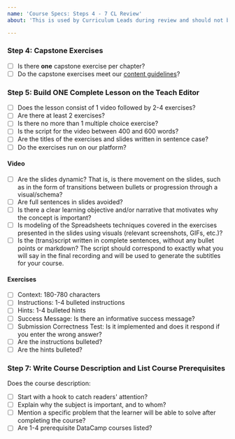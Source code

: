 ```yaml
---
name: 'Course Specs: Steps 4 - 7 CL Review'
about: 'This is used by Curriculum Leads during review and should not be used by instructors. Make sure to check README_rubric.md in the repo to compare your work against before sending to CL.'

---
```


### Step 4: Capstone Exercises

- [ ] Is there **one** capstone exercise per chapter?
- [ ] Do the capstone exercises meet our [content guidelines](https://instructor-support.datacamp.com/courses/spreadsheets/spreadsheets-content-guidelines)?

### Step 5: Build ONE Complete Lesson on the Teach Editor


- [ ] Does the lesson consist of 1 video followed by 2-4 exercises?
- [ ] Are there at least 2 exercises?
- [ ] Is there no more than 1 multiple choice exercise?
- [ ] Is the script for the video between 400 and 600 words?
- [ ] Are the titles of the exercises and slides written in sentence case?
- [ ] Do the exercises run on our platform?

#### Video

- [ ] Are the slides dynamic? That is, is there movement on the slides, such as in the form of transitions between bullets or progression through a visual/schema?
- [ ] Are full sentences in slides avoided?
- [ ] Is there a clear learning objective and/or narrative that motivates why the concept is important?
- [ ] Is modeling of the Spreadsheets techniques covered in the exercises presented in the slides using visuals (relevant screenshots, GIFs, etc.)?
- [ ] Is the (trans)script written in complete sentences, without any bullet points or markdown? The script should correspond to exactly what you will say in the final recording and will be used to generate the subtitles for your course.

#### Exercises

- [ ] Context: 180-780 characters
- [ ] Instructions: 1-4 bulleted instructions
- [ ] Hints: 1-4 bulleted hints
- [ ] Success Message: Is there an informative success message?
- [ ] Submission Correctness Test: Is it implemented and does it respond if you enter the wrong answer?
- [ ] Are the instructions bulleted?
- [ ] Are the hints bulleted?

### Step 7: Write Course Description and List Course Prerequisites

Does the course description:
- [ ] Start with a hook to catch readers' attention?
- [ ] Explain why the subject is important, and to whom?
- [ ] Mention a specific problem that the learner will be able to solve after completing the course?
- [ ] Are 1-4 prerequisite DataCamp courses listed?
